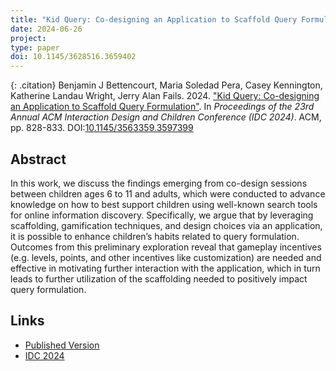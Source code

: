 ```yaml
---
title: "Kid Query: Co-designing an Application to Scaffold Query Formulation"
date: 2024-06-26
project: 
type: paper
doi: 10.1145/3628516.3659402
---
```


{: .citation}
Benjamin J Bettencourt, Maria Soledad Pera, Casey Kennington, Katherine Landau Wright, Jerry Alan Fails. 2024. ["Kid Query: Co-designing an Application to Scaffold Query Formulation"](#). In <cite> Proceedings of the 23rd Annual ACM Interaction Design and Children Conference (IDC 2024)</cite>. ACM, pp. 828-833. DOI:[10.1145/3563359.3597399](https://dl.acm.org/10.1145/3628516.3659402)

## Abstract

In this work, we discuss the findings emerging from co-design sessions between children ages 6 to 11 and adults, which were conducted to advance knowledge on how to best support children using well-known search tools for online information discovery. Specifically, we argue that by leveraging scaffolding, gamification techniques, and design choices via an application, it is possible to enhance children’s habits related to query formulation. Outcomes from this preliminary exploration reveal that gameplay incentives (e.g. levels, points, and other incentives like customization) are needed and effective in motivating further interaction with the application, which in turn leads to further utilization of the scaffolding needed to positively impact query formulation.

## Links

* [Published Version](https://dl.acm.org/doi/abs/10.1145/3628516.3659402)
* [IDC 2024](https://idc.acm.org/2024)